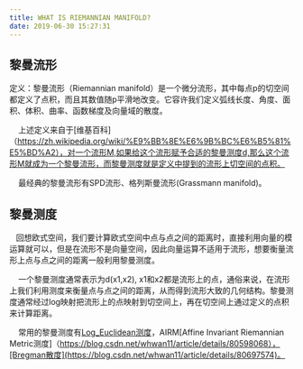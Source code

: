```yaml
---
title: WHAT IS RIEMANNIAN MANIFOLD?
date: 2019-06-30 15:27:31
---
```

## 黎曼流形

定义：黎曼流形（Riemannian manifold）是一个微分流形，其中每点p的切空间都定义了点积，而且其数值随p平滑地改变。它容许我们定义弧线长度、角度、面积、体积、曲率、函数梯度及向量域的散度。

    上述定义来自于[维基百科]（https://zh.wikipedia.org/wiki/%E9%BB%8E%E6%9B%BC%E6%B5%81%E5%BD%A2），对一个流形M,如果给这个流形赋予合适的黎曼测度d,那么这个流形M就成为一个黎曼流形，而黎曼测度就是定义中提到的流形上切空间的点积。

    最经典的黎曼流形有SPD流形、格列斯曼流形(Grassmann manifold)。
## 黎曼测度
   回想欧式空间，我们要计算欧式空间中点与点之间的距离时，直接利用向量的模运算就可以，但是在流形不是向量空间，因此向量运算不适用于流形，想要衡量流形上点与点之间的距离一般利用黎曼测度。

    一个黎曼测度通常表示为d(x1,x2), x1和x2都是流形上的点，通俗来说，在流形上我们利用测度来衡量点与点之间的距离，从而得到流形大致的几何结构。黎曼测度通常经过log映射把流形上的点映射到切空间上，再在切空间上通过定义的点积来计算距离。

    常用的黎曼测度有[Log_Euclidean测度](https://blog.csdn.net/whwan11/article/details/80569644)，AIRM[Affine Invariant Riemannian Metric测度]（https://blog.csdn.net/whwan11/article/details/80598068），[Bregman散度](https://blog.csdn.net/whwan11/article/details/80697574)。
